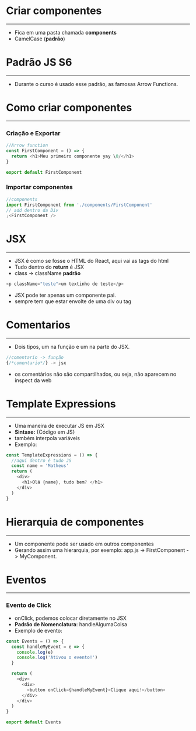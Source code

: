 # Criar componentes

---

- Fica em uma pasta chamada **components**
- CamelCase (**padrão**)

# Padrão JS S6

---

- Durante o curso é usado esse padrão, as famosas Arrow Functions.

# Como criar componentes

---

### Criação e Exportar

```javascript
//Arrow function
const FirstComponent = () => {
  return <h1>Meu primeiro componente yay \0/</h1>
}

export default FirstComponent
```

### Importar componentes

```javascript
//components
import FirstComponent from './components/FirstComponent'
// add dentro da Div
;<FirstComponent />
```

# JSX

---

- JSX é como se fosse o HTML do React, aqui vai as tags do html
- Tudo dentro do **return** é JSX
- class -> className **padrão**

```javascript
<p className="teste">um textinho de teste</p>
```

- JSX pode ter apenas um componente pai.
- sempre tem que estar envolte de uma div ou tag

# Comentarios

---

- Dois tipos, um na função e um na parte do JSX.

```javascript
//comentario -> função
{/*comentario*/} -> jsx
```

- os comentários não são compartilhados, ou seja, não aparecem no inspect da web

# Template Expressions

---

- Uma maneira de executar JS em JSX
- **Sintaxe:** {Código em JS}
- também interpola variáveis
- Exemplo:

```javascript
const TemplateExpressions = () => {
  //aqui dentro é tudo JS
  const name = 'Matheus'
  return (
    <div>
      <h1>Olá {name}, tudo bem? </h1>
    </div>
  )
}
```

# Hierarquia de componentes

---

- Um componente pode ser usado em outros componentes
- Gerando assim uma hierarquia, por exemplo:
  app.js -> FirstComponent -> MyComponent.

# Eventos

---

### Evento de Click

- onClick, podemos colocar diretamente no JSX
- **Padrão de Nomenclatura**: handleAlgumaCoisa
- Exemplo de evento:

```javascript
const Events = () => {
  const handleMyEvent = e => {
    console.log(e)
    console.log('Ativou o evento!')
  }

  return (
    <div>
      <div>
        <button onClick={handleMyEvent}>Clique aqui!</button>
      </div>
    </div>
  )
}

export default Events
```
